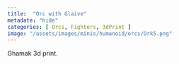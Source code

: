 ```yaml
---
title:  "Orc with Glaive"
metadate: "hide"
categories: [ Orcs, Fighters, 3dPrint ]
image: "/assets/images/minis/humanoid/orcs/Ork5.png"
---
```

Ghamak 3d print.
